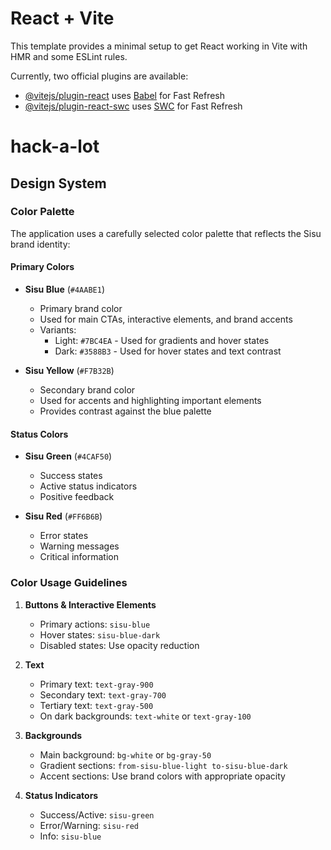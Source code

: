 # React + Vite

This template provides a minimal setup to get React working in Vite with HMR and some ESLint rules.

Currently, two official plugins are available:

- [@vitejs/plugin-react](https://github.com/vitejs/vite-plugin-react/blob/main/packages/plugin-react/README.md) uses [Babel](https://babeljs.io/) for Fast Refresh
- [@vitejs/plugin-react-swc](https://github.com/vitejs/vite-plugin-react-swc) uses [SWC](https://swc.rs/) for Fast Refresh
# hack-a-lot

## Design System

### Color Palette

The application uses a carefully selected color palette that reflects the Sisu brand identity:

#### Primary Colors

- **Sisu Blue** (`#4AABE1`)
  - Primary brand color
  - Used for main CTAs, interactive elements, and brand accents
  - Variants:
    - Light: `#7BC4EA` - Used for gradients and hover states
    - Dark: `#3588B3` - Used for hover states and text contrast

- **Sisu Yellow** (`#F7B32B`)
  - Secondary brand color
  - Used for accents and highlighting important elements
  - Provides contrast against the blue palette

#### Status Colors

- **Sisu Green** (`#4CAF50`)
  - Success states
  - Active status indicators
  - Positive feedback

- **Sisu Red** (`#FF6B6B`)
  - Error states
  - Warning messages
  - Critical information

### Color Usage Guidelines

1. **Buttons & Interactive Elements**
   - Primary actions: `sisu-blue`
   - Hover states: `sisu-blue-dark`
   - Disabled states: Use opacity reduction

2. **Text**
   - Primary text: `text-gray-900`
   - Secondary text: `text-gray-700`
   - Tertiary text: `text-gray-500`
   - On dark backgrounds: `text-white` or `text-gray-100`

3. **Backgrounds**
   - Main background: `bg-white` or `bg-gray-50`
   - Gradient sections: `from-sisu-blue-light to-sisu-blue-dark`
   - Accent sections: Use brand colors with appropriate opacity

4. **Status Indicators**
   - Success/Active: `sisu-green`
   - Error/Warning: `sisu-red`
   - Info: `sisu-blue`
